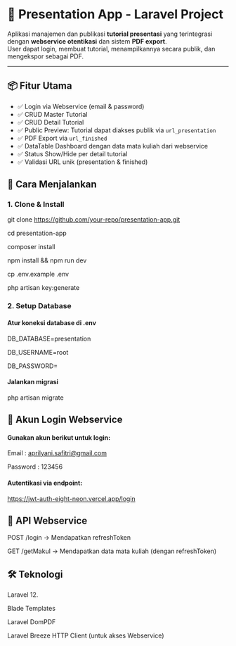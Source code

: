 # 🎯 Presentation App - Laravel Project

Aplikasi manajemen dan publikasi **tutorial presentasi** yang terintegrasi dengan **webservice otentikasi** dan sistem **PDF export**.  
User dapat login, membuat tutorial, menampilkannya secara publik, dan mengekspor sebagai PDF.

---

## 📦 Fitur Utama

- ✅ Login via Webservice (email & password)
- ✅ CRUD Master Tutorial
- ✅ CRUD Detail Tutorial
- ✅ Public Preview: Tutorial dapat diakses publik via `url_presentation`
- ✅ PDF Export via `url_finished`
- ✅ DataTable Dashboard dengan data mata kuliah dari webservice
- ✅ Status Show/Hide per detail tutorial
- ✅ Validasi URL unik (presentation & finished)

## 🚀 Cara Menjalankan
### 1. Clone & Install
git clone https://github.com/your-repo/presentation-app.git

cd presentation-app

composer install

npm install && npm run dev

cp .env.example .env

php artisan key:generate

### 2. Setup Database
#### Atur koneksi database di .env
DB_DATABASE=presentation

DB_USERNAME=root

DB_PASSWORD=

#### Jalankan migrasi
php artisan migrate

## 🔐 Akun Login Webservice
#### Gunakan akun berikut untuk login:

Email    : aprilyani.safitri@gmail.com  

Password : 123456

#### Autentikasi via endpoint:
https://jwt-auth-eight-neon.vercel.app/login

## 📄 API Webservice
POST /login → Mendapatkan refreshToken

GET /getMakul → Mendapatkan data mata kuliah (dengan refreshToken)

## 🛠 Teknologi
Laravel 12.

Blade Templates

Laravel DomPDF

Laravel Breeze
HTTP Client (untuk akses Webservice)
